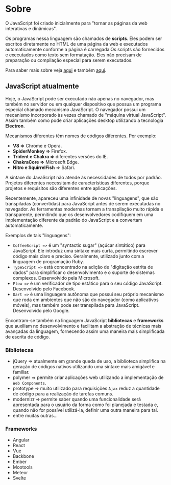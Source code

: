# Sobre
O JavaScript foi criado inicialmente para "tornar as páginas da web interativas e dinâmicas".

Os programas nessa linguagem são chamados de **scripts**. Eles podem ser escritos diretamente no HTML de uma página da web e executados automaticamente conforme a página é carregada.Os scripts são fornecidos e executados como texto sem formatação. Eles não precisam de preparação ou compilação especial para serem executados.

Para saber mais sobre veja [aqui](https://pt.wikipedia.org/wiki/JavaScript) e também [aqui](https://developer.mozilla.org/pt-BR/docs/Web/JavaScript).

## JavaScript atualmente

Hoje, o JavaScript pode ser executado não apenas no navegador, mas também no servidor ou em qualquer dispositivo que possua um programa especial chamado mecanismo JavaScript. O navegador possui um mecanismo incorporado às vezes chamado de "máquina virtual JavaScript". Assim também como pode criar aplicações desktop utilizando a tecnologia **Electron**.

Mecanismos diferentes têm nomes de códigos diferentes. Por exemplo:

- **V8 =>** Chrome e Opera.
- **SpiderMonkey =>** Firefox.
- **Trident e Chakra =>** diferentes versões do IE.
- **ChakraCore =>** Microsoft Edge.
- **Nitro e SquirrelFish** => Safari.

A sintaxe do JavaScript não atende às necessidades de todos por padrão. Projetos diferentes necessitam de características diferentes, porque projetos e requisitos são diferentes entre aplicações.

Recentemente, apareceu uma infinidade de novas "linguagens", que são transpiladas (convertidas) para JavaScript antes de serem executadas no navegador. As ferramentas modernas tornam a transpilação muito rápida e transparente, permitindo que os desenvolvedores codifiquem em uma implementação diferente da padrão do JavaScript e a convertam automaticamente.

Exemplos de tais "linguagens":

- `CoffeeScript =>` é um "syntactic sugar" (açúcar sintático) para JavaScript. Ele introduz uma sintaxe mais curta, permitindo escrever código mais claro e preciso. Geralmente, utilizado junto com a linguagem de programação Ruby.
- `TypeScript =>` está concentrado na adição de "digitação estrita de dados" para simplificar o desenvolvimento e o suporte de sistemas complexos. Desenvolvido pela Microsoft.
- `Flow =>` é um verificador de tipo estático para o seu código JavaScript. Desenvolvido pelo Facebook.
- `Dart =>` é uma linguagem autônoma que possui seu próprio mecanismo que roda em ambientes que não são do navegador (como aplicativos móveis), mas também pode ser transpilada para JavaScript. Desenvolvido pelo Google.

Encontram-se também na linguagem JavaScript **bibliotecas** e **frameworks** que auxiliam no desenvolvimento e facilitam a abstração de técnicas mais avançadas da linguagem, fornecendo assim uma maneira mais simplificada de escrita de código.

### Bibliotecas

- jQuery => atualmente em grande queda de uso, a biblioteca simplifica na geração de códigos nativos utilizando uma sintaxe mais amigável e familiar.
- polymer => permite criar aplicações web utilizando a implementação de `Web Components`.
- prototype => muito utilizado para requisições `Ajax` reduz a quantidade de código para a realização de tarefas comuns.
- modernizr => permite saber quando uma funcionalidade será apresentada para o usuário da forma como foi planejada e testada e, quando não for possível utilizá-la, definir uma outra maneira para tal.
- entre muitas outras...

### Frameworks

- Angular
- React
- Vue
- Backbone
- Ember
- Mootools
- Meteor
- Svelte
